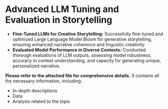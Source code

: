 # Advanced LLM Tuning and Evaluation in Storytelling


- **Fine-Tuned LLMs for Creative Storytelling:** Successfully fine-tuned and optimized Large Language Model Bloom for generative storytelling, ensuring enhanced narrative coherence and linguistic creativity.
- **Evaluated Model Performance in Diverse Contexts:** Conducted thorough evaluations of LLM outputs, assessing model robustness, accuracy in context understanding, and capacity for generating unique, personalized narrative.

**Please refer to the attached file for comprehensive details.** It contains all the necessary information, including:

- In-depth descriptions
- Data
- Analysis related to the topic
